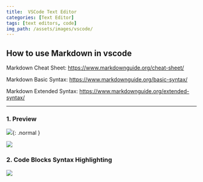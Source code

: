 ```yaml
---
title:  VSCode Text Editor
categories: [Text Editor]
tags: [text editors, code]
img_path: /assets/images/vscode/
---
```


## How to use Markdown in vscode

Markdown Cheat Sheet:
<a href="https://www.markdownguide.org/cheat-sheet/" target="_blank">https://www.markdownguide.org/cheat-sheet/</a>

Markdown Basic Syntax:
<a href="https://www.markdownguide.org/basic-syntax/" target="_blank">https://www.markdownguide.org/basic-syntax/</a>

Markdown Extended Syntax:
<a href="https://www.markdownguide.org/extended-syntax/" target="_blank">https://www.markdownguide.org/extended-syntax/</a>

---

### 1. Preview

<img src="2022-10-08_18-02.png">{: .normal }

<img src="2022-10-08_18-10.png">

### 2. Code Blocks Syntax Highlighting

<img src="2022-10-08_18-55.png">
